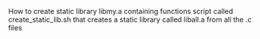 How to create static library libmy.a containing functions
script called create_static_lib.sh that creates a static library called liball.a from all the .c files
